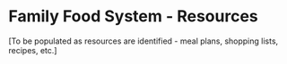# Family Food System - Resources

[To be populated as resources are identified - meal plans, shopping lists, recipes, etc.]
